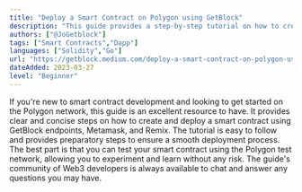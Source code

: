 ```yaml
---
title: "Deploy a Smart Contract on Polygon using GetBlock"
description: "This guide provides a step-by-step tutorial on how to create and deploy a smart contract on the Polygon test network using GetBlock endpoints, a virtual wallet (Metamask), and Remix."
authors: ["@JoGetblock"]
tags: ["Smart Contracts","Dapp"]
languages: ["Solidity","Go"]
url: "https://getblock.medium.com/deploy-a-smart-contract-on-polygon-using-getblock-145c0fc7733"
dateAdded: 2023-03-27
level: "Beginner"
---
```


If you're new to smart contract development and looking to get started on the Polygon network, this guide is an excellent resource to have. It provides clear and concise steps on how to create and deploy a smart contract using GetBlock endpoints, Metamask, and Remix. The tutorial is easy to follow and provides preparatory steps to ensure a smooth deployment process.
The best part is that you can test your smart contract using the Polygon test network, allowing you to experiment and learn without any risk. The guide's community of Web3 developers is always available to chat and answer any questions you may have.
